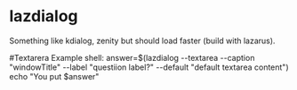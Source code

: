 # lazdialog
Something like kdialog, zenity but should load faster (build with lazarus).

#Textarera Example shell:
answer=$(lazdialog --textarea --caption "windowTitle" --label "questiion label?" --default "default textarea content")
echo "You put $answer"
